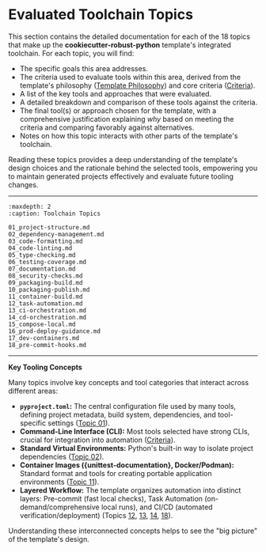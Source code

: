 # Evaluated Toolchain Topics

This section contains the detailed documentation for each of the 18 topics that make up the **cookiecutter-robust-python** template's integrated toolchain. For each topic, you will find:

- The specific goals this area addresses.
- The criteria used to evaluate tools within this area, derived from the template's philosophy ([Template Philosophy](../philosophy.md)) and core criteria ([Criteria](../criteria.md)).
- A list of the key tools and approaches that were evaluated.
- A detailed breakdown and comparison of these tools against the criteria.
- The final tool(s) or approach chosen for the template, with a comprehensive justification explaining _why_ based on meeting the criteria and comparing favorably against alternatives.
- Notes on how this topic interacts with other parts of the template's toolchain.

Reading these topics provides a deep understanding of the template's design choices and the rationale behind the selected tools, empowering you to maintain generated projects effectively and evaluate future tooling changes.

---

```{toctree}
:maxdepth: 2
:caption: Toolchain Topics

01_project-structure.md
02_dependency-management.md
03_code-formatting.md
04_code-linting.md
05_type-checking.md
06_testing-coverage.md
07_documentation.md
08_security-checks.md
09_packaging-build.md
10_packaging-publish.md
11_container-build.md
12_task-automation.md
13_ci-orchestration.md
14_cd-orchestration.md
15_compose-local.md
16_prod-deploy-guidance.md
17_dev-containers.md
18_pre-commit-hooks.md
```

---

**Key Tooling Concepts**

Many topics involve key concepts and tool categories that interact across different areas:

- **`pyproject.toml`:** The central configuration file used by many tools, defining project metadata, build system, dependencies, and tool-specific settings ([Topic 01](01_project-structure.md)).
- **Command-Line Interface (CLI):** Most tools selected have strong CLIs, crucial for integration into automation ([Criteria](criteria.md)).
- **Standard Virtual Environments:** Python's built-in way to isolate project dependencies ([Topic 02](02_dependency-management.md)).
- **Container Images ({unittest-documentation}, Docker/Podman):** Standard format and tools for creating portable application environments ([Topic 11](11_container-build.md)).
- **Layered Workflow:** The template organizes automation into distinct layers: Pre-commit (fast local checks), Task Automation (on-demand/comprehensive local runs), and CI/CD (automated verification/deployment) (Topics [12](12_task-automation.md), [13](13_ci-orchestration.md), [14](14_cd-orchestration.md), [18](18_pre-commit-hooks.md)).

Understanding these interconnected concepts helps to see the "big picture" of the template's design.
